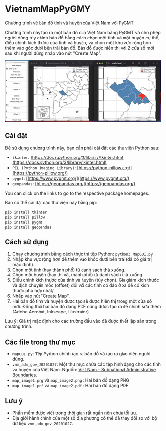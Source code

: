 # VietnamMapPyGMY
 Chương trình vẽ bản đồ tỉnh và huyện của Việt Nam với PyGMT

Chương trình này tạo ra một bản đồ của Việt Nam bằng PyGMT và cho phép người dùng tùy chỉnh bản đồ bằng cách chọn một tỉnh và một huyện cụ thể, điều chỉnh kích thước của tỉnh và huyện, và chọn một khu vực rộng hơn thêm vào góc dưới bên trái bản đồ. Bản đồ được hiển thị với 2 cửa sổ mới sau khi người dùng nhấp vào nút "Create Map".

![GUI Image](GUI.png)

## Cài đặt

Để sử dụng chương trình này, bạn cần phải cài đặt các thư viện Python sau:

- `tkinter`: [https://docs.python.org/3/library/tkinter.html](https://docs.python.org/3/library/tkinter.html)
- `PIL (Python Imaging Library)`: [https://python-pillow.org/](https://python-pillow.org/)
- `pygmt`: [https://www.pygmt.org/](https://www.pygmt.org/)
- `geopandas`: [https://geopandas.org/](https://geopandas.org/) 

You can click on the links to go to the respective package homepages.

Bạn có thể cài đặt các thư viện này bằng pip:

```
pip install tkinter
pip install pillow
pip install pygmt
pip install geopandas
```

## Cách sử dụng

1. Chạy chương trình bằng cách thực thi tệp Python: `python3 MapGUI.py`
2. Nhập khu vực rộng hơn để thêm vào khóc dưới bên trái (đã có giá trị mặc định).
2. Chọn một tỉnh (hay thành phố) từ danh sách thả xuống.
3. Chọn một huyện (hay thị xã, thành phố) từ danh sách thả xuống.
4. Điều chỉnh kích thước của tỉnh và huyện (tùy chọn). Gia giảm kích thước và dịch chuyển mốc (offset) đối với các tỉnh có đảo ở xa để có kích thước phù hợp nhất/
6. Nhấp vào nút "Create Map".
7. Hai bản đồ tỉnh và huyện được tạo sẽ được hiển thị trong một cửa sổ mới. Đồng thời hai bản đồ dạng PDF cũng được tạo ra để chỉnh sửa thêm (Adobe Acrobat, Inkscape, Illustrator).

Lưu ý: Giá trị mặc định cho các trường đầu vào đã được thiết lập sẵn trong chương trình.

## Các file trong thư mục

- `MapGUI.py`: Tệp Python chính tạo ra bản đồ và tạo ra giao diện người dùng.
- `vnm_adm_gov_20201027`: Một thư mục chứa các tệp hình dạng cho các tỉnh và huyện của Việt Nam. Nguồn: [Viet Nam - Subnational Administrative Boundaries](https://data.humdata.org/dataset/cod-ab-vnm).
- `map_image1.png` và `map_image2.png` : Hai bản đồ dạng PNG
- `map_image1.pdf` và `map_image2.pdf` : Hai bản đồ dạng PDF

## Lưu ý

- Phần mềm được viết trong thời gian rất ngắn nên chưa tối ưu.
- Địa giới hành chính của một số địa phương có thể đã thay đổi so với bộ dữ liệu `vnm_adm_gov_20201027`.

